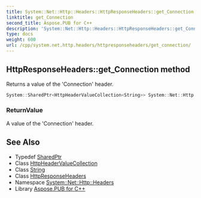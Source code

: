 ```yaml
---
title: System::Net::Http::Headers::HttpResponseHeaders::get_Connection method
linktitle: get_Connection
second_title: Aspose.PUB for C++
description: 'System::Net::Http::Headers::HttpResponseHeaders::get_Connection method. Returns a value of the ''Connection'' header in C++.'
type: docs
weight: 600
url: /cpp/system.net.http.headers/httpresponseheaders/get_connection/
---
```

## HttpResponseHeaders::get_Connection method


Returns a value of the 'Connection' header.

```cpp
System::SharedPtr<HttpHeaderValueCollection<String>> System::Net::Http::Headers::HttpResponseHeaders::get_Connection()
```


### ReturnValue

A value of the 'Connection' header.

## See Also

* Typedef [SharedPtr](../../../system/sharedptr/)
* Class [HttpHeaderValueCollection](../../httpheadervaluecollection/)
* Class [String](../../../system/string/)
* Class [HttpResponseHeaders](../)
* Namespace [System::Net::Http::Headers](../../)
* Library [Aspose.PUB for C++](../../../)
